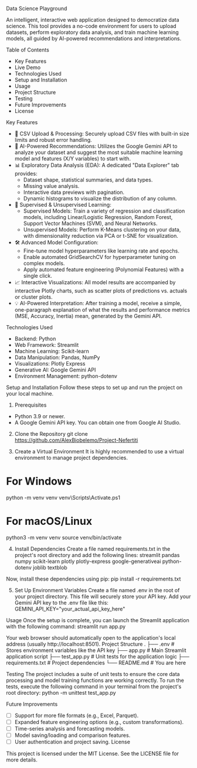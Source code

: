 Data Science Playground

An intelligent, interactive web application designed to democratize data science. This tool provides a no-code environment for users to upload datasets, perform exploratory data analysis, and train machine learning models, all guided by AI-powered recommendations and interpretations.

Table of Contents
 * Key Features
 * Live Demo
 * Technologies Used
 * Setup and Installation
 * Usage
 * Project Structure
 * Testing
 * Future Improvements
 * License

Key Features
 * 📄 CSV Upload & Processing: Securely upload CSV files with built-in size limits and robust error handling.
 * 🤖 AI-Powered Recommendations: Utilizes the Google Gemini API to analyze your dataset and suggest the most suitable machine learning model and features (X/Y variables) to start with.
 * 📊 Exploratory Data Analysis (EDA): A dedicated "Data Explorer" tab provides:
   * Dataset shape, statistical summaries, and data types.
   * Missing value analysis.
   * Interactive data previews with pagination.
   * Dynamic histograms to visualize the distribution of any column.
 * 🧠 Supervised & Unsupervised Learning:
   * Supervised Models: Train a variety of regression and classification models, including Linear/Logistic Regression, Random Forest, Support Vector Machines (SVM), and Neural Networks.
   * Unsupervised Models: Perform K-Means clustering on your data, with dimensionality reduction via PCA or t-SNE for visualization.
 * 🛠️ Advanced Model Configuration:
   * Fine-tune model hyperparameters like learning rate and epochs.
   * Enable automated GridSearchCV for hyperparameter tuning on complex models.
   * Apply automated feature engineering (Polynomial Features) with a single click.
 * 📈 Interactive Visualizations: All model results are accompanied by interactive Plotly charts, such as scatter plots of predictions vs. actuals or cluster plots.
 * 💡 AI-Powered Interpretation: After training a model, receive a simple, one-paragraph explanation of what the results and performance metrics (MSE, Accuracy, Inertia) mean, generated by the Gemini API.


Technologies Used
 * Backend: Python
 * Web Framework: Streamlit
 * Machine Learning: Scikit-learn
 * Data Manipulation: Pandas, NumPy
 * Visualizations: Plotly Express
 * Generative AI: Google Gemini API
 * Environment Management: python-dotenv

Setup and Installation
Follow these steps to set up and run the project on your local machine.
1. Prerequisites
 * Python 3.9 or newer.
 * A Google Gemini API key. You can obtain one from Google AI Studio.
2. Clone the Repository
git clone https://github.com/AlexBiobelemo/Project-Nefertiti

3. Create a Virtual Environment
It is highly recommended to use a virtual environment to manage project dependencies.
# For Windows
python -m venv venv
venv\Scripts\Activate.ps1

# For macOS/Linux
python3 -m venv venv
source venv/bin/activate

4. Install Dependencies
Create a file named requirements.txt in the project's root directory and add the following lines:
streamlit
pandas
numpy
scikit-learn
plotly
plotly-express
google-generativeai
python-dotenv
joblib
textblob

Now, install these dependencies using pip:
pip install -r requirements.txt

5. Set Up Environment Variables
Create a file named .env in the root of your project directory. This file will securely store your API key.
Add your Gemini API key to the .env file like this:
GEMINI_API_KEY="your_actual_api_key_here"

Usage
Once the setup is complete, you can launch the Streamlit application with the following command:
streamlit run app.py

Your web browser should automatically open to the application's local address (usually http://localhost:8501).
Project Structure
.
├── .env                  # Stores environment variables like the API key
├── app.py                # Main Streamlit application script
├── test_app.py           # Unit tests for the application logic
├── requirements.txt      # Project dependencies
└── README.md             # You are here

Testing
The project includes a suite of unit tests to ensure the core data processing and model training functions are working correctly. To run the tests, execute the following command in your terminal from the project's root directory:
python -m unittest test_app.py

Future Improvements
 * [ ] Support for more file formats (e.g., Excel, Parquet).
 * [ ] Expanded feature engineering options (e.g., custom transformations).
 * [ ] Time-series analysis and forecasting models.
 * [ ] Model saving/loading and comparison features.
 * [ ] User authentication and project saving.
License

This project is licensed under the MIT License. See the LICENSE file for more details.
